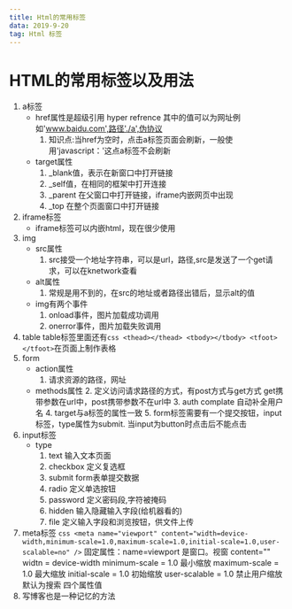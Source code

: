 ```yaml
---
title: Html的常用标签
data: 2019-9-20
tag: Html 标签
---
```

# HTML的常用标签以及用法
1. a标签
	* href属性是超级引用 hyper refrence 其中的值可以为网址例如'www.baidu.com',路径'./a',伪协议
		1. 知识点:当href为空时，点击a标签页面会刷新，一般使用'javascript：'这点a标签不会刷新
	* target属性
	    1. _blank值，表示在新窗口中打开链接
		2. _self值，在相同的框架中打开连接
		3. _parent 在父窗口中打开链接，iframe内嵌网页中出现
		4. _top 在整个页面窗口中打开链接
2. iframe标签
	* iframe标签可以内嵌html，现在很少使用
3. img
	* src属性
		1. src接受一个地址字符串，可以是url，路径,src是发送了一个get请求，可以在knetwork查看
	* alt属性
		1. 常规是用不到的，在src的地址或者路径出错后，显示alt的值
	* img有两个事件
		1. onload事件，图片加载成功调用
		2. onerror事件，图片加载失败调用
4. table
	table标签里面还有```css <thead></thead> <tbody></tbody> <tfoot></tfoot>```在页面上制作表格
5. form 
	* action属性
		1. 请求资源的路径，网址
	* methods属性
		2. 定义访问请求路径的方式，有post方式与get方式
			get携带参数在url中，post携带参数不在url中
		3. auth 
			complate 自动补全用户名
		4. target与a标签的属性一致
		5. form标签需要有一个提交按钮，input标签，type属性为submit. 当input为button时点击后不能点击
6. input标签
	* type
		1. text
			输入文本页面
		2. checkbox
			定义复选框
		3. submit
		 	form表单提交数据
		4. radio
			定义单选按钮
		5. password
			定义密码段,字符被掩码
		6. hidden
			输入隐藏输入字段(给机器看的)
		7. file
			定义输入字段和浏览按钮，供文件上传
7. meta标签
	```css <meta name="viewport" content="width=device-width,minimum-scale=1.0,maximum-scale=1.0,initial-scale=1.0,user-scalable=no" />```
	固定属性：name=viewport 是窗口。视窗
	content=""
	widtn = device-width
	minimum-scale = 1.0 最小缩放
	maximum-scale = 1.0 最大缩放
	initial-scale = 1.0 初始缩放
	user-scalable = 1.0	禁止用户缩放 默认为搜索
	四个属性值
8. 写博客也是一种记忆的方法